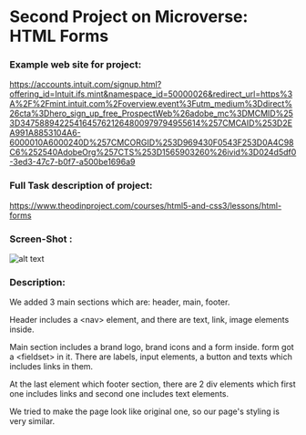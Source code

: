# Second Project on Microverse: HTML Forms

### Example web site for project:

https://accounts.intuit.com/signup.html?offering_id=Intuit.ifs.mint&namespace_id=50000026&redirect_url=https%3A%2F%2Fmint.intuit.com%2Foverview.event%3Futm_medium%3Ddirect%26cta%3Dhero_sign_up_free_ProspectWeb%26adobe_mc%3DMCMID%253D34758894225416457621264800979794955614%257CMCAID%253D2EA991A8853104A6-6000010A6000240D%257CMCORGID%253D969430F0543F253D0A4C98C6%252540AdobeOrg%257CTS%253D1565903260%26ivid%3D024d5df0-3ed3-47c7-b0f7-a500be1696a9

### Full Task description of project:

https://www.theodinproject.com/courses/html5-and-css3/lessons/html-forms

### Screen-Shot :
![alt text](https://i.ibb.co/rQFM4xQ/2019-08-15-2.png "Screen Shot -1")


### Description:

We added 3 main sections which are: header, main, footer.

Header includes a \<nav\> element, and there are text, link, image elements inside.

Main section includes a brand logo, brand icons and a form inside.
form got a \<fieldset\> in it. There are labels, input elements, a button and texts
which includes links in them.

At the last element which footer section, there are 2 div elements which first one
includes links and second one includes text elements.

We tried to make the page look like original one, so our page's styling is very similar.
